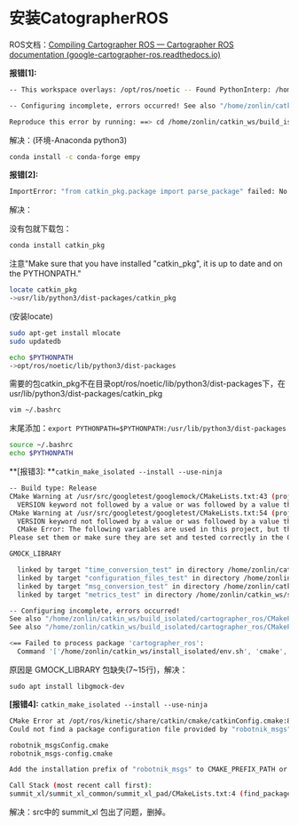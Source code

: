 # 安装CatographerROS




ROS文档：[Compiling Cartographer ROS — Cartographer ROS documentation (google-cartographer-ros.readthedocs.io)](https://google-cartographer-ros.readthedocs.io/en/latest/compilation.html#building-installation)

**报错[1]:**

```bash
-- This workspace overlays: /opt/ros/noetic -- Found PythonInterp: /home/zonlin/Anaconda/ENTER/bin/python3 (found suitable version "3.8.8", minimum required is "3") -- Using PYTHON_EXECUTABLE: /home/zonlin/Anaconda/ENTER/bin/python3 -- Using Debian Python package layout -- Could NOT find PY_em (missing: PY_EM) CMake Error at /opt/ros/noetic/share/catkin/cmake/empy.cmake:30 (message): Unable to find either executable 'empy' or Python module 'em'...  try installing the package 'python3-empy' Call Stack (most recent call first): /opt/ros/noetic/share/catkin/cmake/all.cmake:164 (include) /opt/ros/noetic/share/catkin/cmake/catkinConfig.cmake:20 (include) CMakeLists.txt:24 (find_package)

-- Configuring incomplete, errors occurred! See also "/home/zonlin/catkin_ws/build_isolated/cartographer_ros_msgs/CMakeFiles/CMakeOutput.log". <== Failed to process package 'cartographer_ros_msgs': Command '['/home/zonlin/catkin_ws/install_isolated/env.sh', 'cmake', '/home/zonlin/catkin_ws/src/cartographer_ros/cartographer_ros_msgs', '-DCATKIN_DEVEL_PREFIX=/home/zonlin/catkin_ws/devel_isolated/cartographer_ros_msgs', '-DCMAKE_INSTALL_PREFIX=/home/zonlin/catkin_ws/install_isolated', '-G', 'Ninja']' returned non-zero exit status 1.

Reproduce this error by running: ==> cd /home/zonlin/catkin_ws/build_isolated/cartographer_ros_msgs && /home/zonlin/catkin_ws/install_isolated/env.sh cmake /home/zonlin/catkin_ws/src/cartographer_ros/cartographer_ros_msgs -DCATKIN_DEVEL_PREFIX=/home/zonlin/catkin_ws/devel_isolated/cartographer_ros_msgs -DCMAKE_INSTALL_PREFIX=/home/zonlin/catkin_ws/install_isolated -G Ninja
```

解决：(环境-Anaconda python3)

```bash
conda install -c conda-forge empy
```



**报错[2]:**

```bash
ImportError: "from catkin_pkg.package import parse_package" failed: No module named 'catkin_pkg' Make sure that you have installed "catkin_pkg", it is up to date and on the PYTHONPATH. CMake Error at /opt/ros/noetic/share/catkin/cmake/safe_execute_process.cmake:11 (message): execute_process(/home/zonlin/Anaconda/ENTER/bin/python3 "/opt/ros/noetic/share/catkin/cmake/parse_package_xml.py" "/opt/ros/noetic/share/catkin/cmake/../package.xml" "/home/zonlin/catkin_ws/build_isolated/cartographer_ros_msgs/catkin/catkin_generated/version/package.cmake") returned error code 1
```

解决：

没有包就下载包：

```bash
conda install catkin_pkg
```

注意"Make sure that you have installed "catkin_pkg", it is up to date and on the PYTHONPATH."

```bash
locate catkin_pkg
->usr/lib/python3/dist-packages/catkin_pkg
```

(安装locate)

```bash
sudo apt-get install mlocate
sudo updatedb
```

```bash
echo $PYTHONPATH
->opt/ros/noetic/lib/python3/dist-packages
```

需要的包catkin_pkg不在目录opt/ros/noetic/lib/python3/dist-packages下，在usr/lib/python3/dist-packages/catkin_pkg

```bash
vim ~/.bashrc
```

末尾添加：`export PYTHONPATH=$PYTHONPATH:/usr/lib/python3/dist-packages`

```bash
source ~/.bashrc
echo $PYTHONPATH
```

**[报错3]: **`catkin_make_isolated --install --use-ninja`

```bash
-- Build type: Release
CMake Warning at /usr/src/googletest/googlemock/CMakeLists.txt:43 (project):
  VERSION keyword not followed by a value or was followed by a value that expanded to nothing.
CMake Warning at /usr/src/googletest/googletest/CMakeLists.txt:54 (project):
  VERSION keyword not followed by a value or was followed by a value that expanded to nothing.
  CMake Error: The following variables are used in this project, but they are set to NOTFOUND.
Please set them or make sure they are set and tested correctly in the CMake files:

GMOCK_LIBRARY

  linked by target "time_conversion_test" in directory /home/zonlin/catkin_ws/src/cartographer_ros/cartographer_ros
  linked by target "configuration_files_test" in directory /home/zonlin/catkin_ws/src/cartographer_ros/cartographer_ros
  linked by target "msg_conversion_test" in directory /home/zonlin/catkin_ws/src/cartographer_ros/cartographer_ros
  linked by target "metrics_test" in directory /home/zonlin/catkin_ws/src/cartographer_ros/cartographer_ros

-- Configuring incomplete, errors occurred!
See also "/home/zonlin/catkin_ws/build_isolated/cartographer_ros/CMakeFiles/CMakeOutput.log".
See also "/home/zonlin/catkin_ws/build_isolated/cartographer_ros/CMakeFiles/CMakeError.log".

<== Failed to process package 'cartographer_ros': 
  Command '['/home/zonlin/catkin_ws/install_isolated/env.sh', 'cmake', '/home/zonlin/catkin_ws/src/cartographer_ros/cartographer_ros', '-DCATKIN_DEVEL_PREFIX=/home/zonlin/catkin_ws/devel_isolated/cartographer_ros', '-DCMAKE_INSTALL_PREFIX=/home/zonlin/catkin_ws/install_isolated', '-G', 'Ninja']' returned non-zero exit status 1.
```

原因是 GMOCK_LIBRARY 包缺失(7~15行)，解决：

```
sudo apt install libgmock-dev
```

**[报错4]:** `catkin_make_isolated --install --use-ninja`

```bash
CMake Error at /opt/ros/kinetic/share/catkin/cmake/catkinConfig.cmake:83 (find_package):
Could not find a package configuration file provided by "robotnik_msgs"with any of the following names:

robotnik_msgsConfig.cmake
robotnik_msgs-config.cmake

Add the installation prefix of "robotnik_msgs" to CMAKE_PREFIX_PATH or set "robotnik_msgs_DIR" to a directory containing one of the above files.  If "robotnik_msgs" provides a separate development package or SDK, be sure it has been installed.

Call Stack (most recent call first):
summit_xl/summit_xl_common/summit_xl_pad/CMakeLists.txt:4 (find_package)
```

解决：src中的 summit_xl 包出了问题，删掉。

